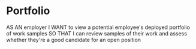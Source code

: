 # Portfolio
AS AN employer I WANT to view a potential employee's deployed portfolio of work samples SO THAT I can review samples of their work and assess whether they're a good candidate for an open position
